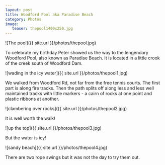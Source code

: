 ```yaml
---
layout: post
title: Woodford Pool aka Paradise Beach
category: Photos
image:
   teaser: thepool1400x250.jpg
---
```


![The pool]({{ site.url }}/photos/thepool.jpg)

To celebrate my birthday Peter showed us the way to the lengendary Woodford Pool, also known as Paradise Beach.  It is located in a little crook of the creek south of Woodford Dam.

![wading in the icy water]({{ site.url }}/photos/thepool1.jpg)

We walked from Woodford Rd, not far from the free tennis courts.  The first part is along fire tracks.  Then the path splits off along less and less well maintained tracks with little markers - a cairn of rocks at one point and plastic ribbons at another.

![clambering over rocks]({{ site.url }}/photos/thepool2.jpg)

It is well worth the walk!

![up the top]({{ site.url }}/photos/thepool3.jpg)

But the water is icy!

![sandy beach]({{ site.url }}/photos/thepool4.jpg)

There are two rope swings but it was not the day to try them out.
